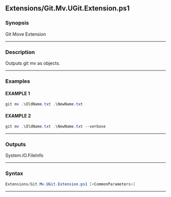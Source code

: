 
Extensions/Git.Mv.UGit.Extension.ps1
------------------------------------
### Synopsis
Git Move Extension

---
### Description

Outputs git mv as objects.

---
### Examples
#### EXAMPLE 1
```PowerShell
git mv .\OldName.txt .\NewName.txt
```

#### EXAMPLE 2
```PowerShell
git mv .\OldName.txt .\NewName.txt --verbose
```

---
### Outputs
System.IO.FileInfo


---
### Syntax
```PowerShell
Extensions/Git.Mv.UGit.Extension.ps1 [<CommonParameters>]
```
---


